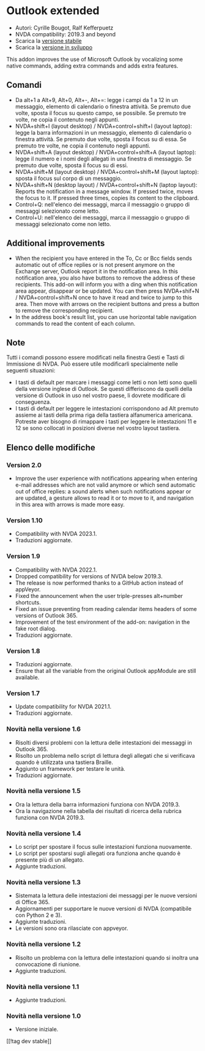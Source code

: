 # Outlook extended #

* Autori: Cyrille Bougot, Ralf Kefferpuetz
* NVDA compatibility: 2019.3 and beyond
* Scarica la [versione stabile][1]
* Scarica la [versione in sviluppo][2]

This addon improves the use of Microsoft Outlook by vocalizing some native
commands, adding extra commands and adds extra features.

## Comandi

* Da alt+1 a Alt+9, Alt+0, Alt+-, Alt+=: legge i campi da 1 a 12 in un
  messaggio, elemento di calendario o finestra attività. Se premuto due
  volte, sposta il focus su questo campo, se possibile. Se premuto tre
  volte, ne copia il contenuto negli appunti.
* NVDA+shift+I (layout desktop) / NVDA+control+shift+I (layout laptop):
  legge la barra informazioni in un messaggio, elemento di calendario o
  finestra attività. Se premuto due volte, sposta il focus su di essa. Se
  premuto tre volte, ne copia il contenuto negli appunti.
* NVDA+shift+A (layout desktop) / NVDA+control+shift+A (layout laptop):
  legge il numero e i nomi degli allegati in una finestra di messaggio. Se
  premuto due volte, sposta il focus su di essi.
* NVDA+shift+M (layout desktop) / NVDA+control+shift+M (layout laptop):
  sposta il focus sul corpo di un messaggio.
* NVDA+shift+N (desktop layout) / NVDA+control+shift+N (laptop layout):
  Reports the notification in a message window. If pressed twice, moves the
  focus to it. If pressed three times, copies its content to the clipboard.
* Control+Q: nell'elenco dei messaggi, marca il messaggio o gruppo di
  messaggi selezionato come letto.
* Control+U: nell'elenco dei messaggi, marca il messaggio o gruppo di
  messaggi selezionato come non letto.

## Additional improvements

* When the recipient you have entered in the To, Cc or Bcc fields sends
  automatic out of office replies or is not present anymore on the Exchange
  server, Outlook report it in the notification area. In this notification
  area, you also have buttons to remove the address of these recipients.
  This add-on will inform you with a ding when this notification area
  appear, disappear or be updated. You can then press NVDA+shif+N /
  NVDA+control+shift+N once to have it read and twice to jump to this
  area. Then move with arrows on the recipient buttons and press a button to
  remove the corresponding recipient.
* In the address book's result list, you can use horizontal table navigation
  commands to read the content of each column.
  
## Note

Tutti i comandi possono essere modificati nella finestra Gesti e Tasti di
Immissione di NVDA. Può essere utile modificarli specialmente nelle seguenti
situazioni:

* I tasti di default per marcare i messaggi come letti o non letti sono
  quelli della versione inglese di Outlook. Se questi differiscono da quelli
  della versione di Outlook in uso nel vostro paese, li dovrete modificare
  di conseguenza.
* I tasti di default per leggere le intestazioni corrispondono ad Alt
  premuto assieme ai tasti della prima riga della tastiera alfanumerica
  americana. Potreste aver bisogno di rimappare i tasti per leggere le
  intestazioni 11 e 12 se sono collocati in posizioni diverse nel vostro
  layout tastiera.

## Elenco delle modifiche

### Version 2.0

* Improve the user experience with notifications appearing when entering
  e-mail addresses which are not valid anymore or which send automatic out
  of office replies: a sound alerts when such notifications appear or are
  updated, a gesture allows to read it or to move to it, and navigation in
  this area with arrows is made more easy.

### Version 1.10

* Compatibility with NVDA 2023.1.
* Traduzioni aggiornate.

### Version 1.9

* Compatibility with NVDA 2022.1.
* Dropped compatibility for versions of NVDA below 2019.3.
* The release is now performed thanks to a GitHub action instead of
  appVeyor.
* Fixed the announcement when the user triple-presses alt+number shortcuts.
* Fixed an issue preventing from reading calendar items headers of some
  versions of Outlook 365.
* Improvement of the test environment of the add-on: navigation in the fake
  root dialog.
* Traduzioni aggiornate.

### Version 1.8

* Traduzioni aggiornate.
* Ensure that all the variable from the original Outlook appModule are still
  available.

### Version 1.7

* Update compatibility for NVDA 2021.1.
* Traduzioni aggiornate.

### Novità nella versione 1.6

* Risolti diversi problemi con la lettura delle intestazioni dei messaggi in
  Outlook 365.
* Risolto un problema nello script di lettura degli allegati che si
  verificava quando è utilizzata una tastiera Braille.
* Aggiunto un framework per testare le unità.
* Traduzioni aggiornate.

### Novità nella versione 1.5

* Ora la lettura della barra informazioni funziona con NVDA 2019.3.
* Ora la navigazione nella tabella dei risultati di ricerca della rubrica
  funziona con NVDA 2019.3.

### Novità nella versione 1.4

* Lo script per spostare il focus sulle intestazioni funziona nuovamente.
* Lo script per spostarsi sugli allegati ora funziona anche quando è
  presente più di un allegato.
* Aggiunte traduzioni.

### Novità nella versione 1.3

* Sistemata la lettura delle intestazioni dei messaggi per le nuove versioni
  di Office 365.
* Aggiornamenti per supportare le nuove versioni di NVDA (compatibile con
  Python 2 e 3).
* Aggiunte traduzioni.
* Le versioni sono ora rilasciate con appveyor.

### Novità nella versione 1.2

* Risolto un problema con la lettura delle intestazioni quando si inoltra
  una convocazione di riunione.
* Aggiunte traduzioni.

### Novità nella versione 1.1

* Aggiunte traduzioni.

### Novità nella versione 1.0

* Versione iniziale.

[[!tag dev stable]]

[1]: https://addons.nvda-project.org/files/get.php?file=outlookextended

[2]: https://addons.nvda-project.org/files/get.php?file=outlookextended-dev
